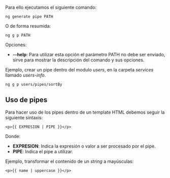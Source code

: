 Para ello ejecutamos el siguiente comando:

```
ng generate pipe PATH
```

O de forma resumida:

```
ng g p PATH
```

Opciones:

- **--help**: Para utilizar esta opción el parámetro PATH no debe ser enviado, sirve para mostrar la descripción del comando y sus opciones.

Ejemplo, crear un pipe dentro del modulo *users*, en la carpeta *services* llamado *users-info*.

```
ng g p users/pipes/sortBy
```
## Uso de pipes

Para hacer uso de los pipes dentro de un template HTML debemos seguir la siguiente sintaxis:

```
<p>{{ EXPRESION | PIPE }}</p>
```

Donde:

- **EXPRESION**: Indica la expresión o valor a ser procesado por el pipe.
- **PIPE**: Indica el pipe a utilizar.

Ejemplo, transformar el contenido de un *string* a mayúsculas:

```
<p>{{ name | uppercase }}</p>
```